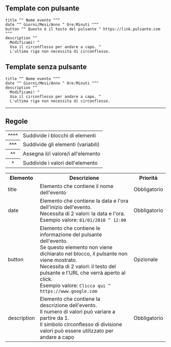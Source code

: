 ## Template con pulsante
<pre><code>title ^^ Nome evento ^^^
date ^^ Giorni/Mesi/Anno ^ Ore:Minuti ^^^
button ^^ Questo è il testo del pulsante ^ https://link.pulsante.com ^^^
description ^^
  Modificami! ^
  Usa il circonflesso per andare a capo. ^
  L'ultima riga non necessita di circonflesso.
</pre></code>

## Template senza pulsante
<pre><code>title ^^ Nome evento ^^^
date ^^ Giorni/Mesi/Anno ^ Ore:Minuti ^^^
description ^^
  Modificami! ^
  Usa il circonflesso per andare a capo. ^
  L'ultima riga non necessita di circonflesso.
</pre></code>

---

## Regole
<table>
  <tr>
    <th>^^^^</th>
    <td>Suddivide i blocchi di elementi</td>
  </tr>
  <tr>
    <th>^^^</th>
    <td>Suddivide gli elementi (variabili)</td>
  </tr>
  <tr>
    <th>^^</th>
    <td>Assegna il/i valore/i all'elemento</td>
  </tr>
  <tr>
    <th>^</th>
    <td>Suddivide i valori dell'elemento</td>
  </tr>
</table>
<table>
  <tr>
    <th>Elemento</th>
    <th>Descrizione</th>
    <th>Priorità</th>
  </tr>
  <tr>
    <td>title</td>
    <td>Elemento che contiene il nome dell'evento</td>
    <td>Obbligatorio</td>
  </tr>
  <tr>
    <td>date</td>
    <td>
      Elemento che contiene la data e l'ora dell'inizio dell'evento.<br>
      Necessita di 2 valori: la data e l'ora.<br>
      Esempio valore: <code>01/01/2010 ^ 12:00</code>
    </td>
    <td>Obbligatorio</td>
  </tr>
  <tr>
    <td>button</td>
    <td>
      Elemento che contiene le informazione del pulsante dell'evento.<br>
      Se questo elemento non viene dichiarato nel blocco, il pulsante non viene mostrato.<br>
      Necessita di 2 valori: il testo del pulsante e l'URL che verrà aperto al click.<br>
      Esempio valore: <code>Clicca qui ^ https://www.google.com</code>
    </td>
    <td>Opzionale</td>
  </tr>
  <tr>
    <td>description</td>
    <td>
      Elemento che contiene la descrizione dell'evento.<br>
      Il numero di valori può variare a partire da 1.<bR>
      Il simbolo circonflesso di divisione valori può essere utilizzato per andare a capo
    </td>
    <td>Obbligatorio</td>
  </tr>
</table>
